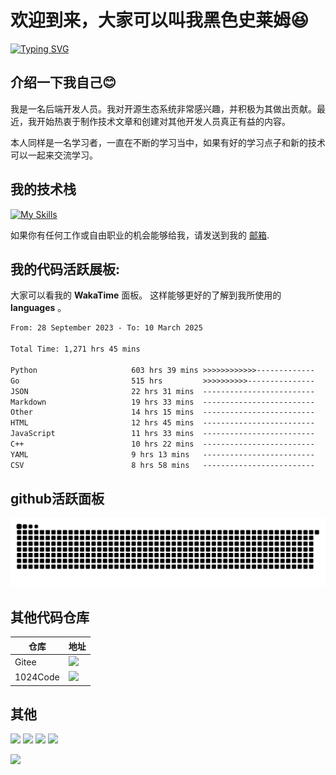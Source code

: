 # 欢迎到来，大家可以叫我黑色史莱姆😆

[![Typing SVG](https://readme-typing-svg.demolab.com?font=Fira+Code&pause=1000&color=95F70B&background=FFBB4F00&random=false&width=435&lines=%E6%88%91%E6%98%AF%E4%B8%80%E5%90%8D%E5%90%8E%E7%AB%AF%E5%BC%80%E5%8F%91%E8%80%85%F0%9F%98%8E;%E4%B8%BB%E8%A6%81%E7%9A%84%E5%BC%80%E5%8F%91%E8%AF%AD%E8%A8%80%E6%98%AFGolang%E5%92%8CPython;%E6%AC%A2%E8%BF%8E%E6%9D%A5%E5%88%B0%E6%88%91%E7%9A%84%E7%A9%BA%E9%97%B4%F0%9F%A5%B0)](https://git.io/typing-svg)

## 介绍一下我自己😊

我是一名后端开发人员。我对开源生态系统非常感兴趣，并积极为其做出贡献。最近，我开始热衷于制作技术文章和创建对其他开发人员真正有益的内容。

本人同样是一名学习者，一直在不断的学习当中，如果有好的学习点子和新的技术可以一起来交流学习。


## 我的技术栈

[![My Skills](https://skillicons.dev/icons?i=javascript,html,vue,css,sass,docker,sqlite,go,mysql,py,django,express,nginx,nodejs,redis,markdown,github,git,linux,rabbitmq)](https://skillicons.dev)

如果你有任何工作或自由职业的机会能够给我，请发送到我的 <a href="mailto:3044639452@qq.com">邮箱</a>.

## 我的代码活跃展板: 

大家可以看我的 __WakaTime__ 面板。 这样能够更好的了解到我所使用的 __languages__ 。

<!--START_SECTION:waka-->

```txt
From: 28 September 2023 - To: 10 March 2025

Total Time: 1,271 hrs 45 mins

Python                     603 hrs 39 mins >>>>>>>>>>>>-------------   47.47 %
Go                         515 hrs         >>>>>>>>>>---------------   40.50 %
JSON                       22 hrs 31 mins  -------------------------   01.77 %
Markdown                   19 hrs 33 mins  -------------------------   01.54 %
Other                      14 hrs 15 mins  -------------------------   01.12 %
HTML                       12 hrs 45 mins  -------------------------   01.00 %
JavaScript                 11 hrs 33 mins  -------------------------   00.91 %
C++                        10 hrs 22 mins  -------------------------   00.82 %
YAML                       9 hrs 13 mins   -------------------------   00.73 %
CSV                        8 hrs 58 mins   -------------------------   00.71 %
```

<!--END_SECTION:waka-->

## github活跃面板

<picture>
  <source media="(prefers-color-scheme: dark)" srcset="https://raw.githubusercontent.com/xiuyusheng/xiuyusheng/output/github-snake-dark.svg">
  <source media="(prefers-color-scheme: light)" srcset="https://raw.githubusercontent.com/xiuyusheng/xiuyusheng/output/github-snake.svg">
  <img alt="github contribution grid snake animation" src="https://raw.githubusercontent.com/xiuyusheng/xiuyusheng/output/github-snake.svg">
</picture>

## 其他代码仓库

|仓库|地址|
|----|----|
|Gitee|<a href="https://gitee.com/xiuyusheng"><img src="https://stats.justsong.cn/api/website/?url=https://gitee.com&style=flat&logo=gitee"/></a>|
|1024Code|<a href="https://1024code.com/~PAIDAXING"><img src="https://stats.justsong.cn/api/website/?url=https://1024code.com/~PAIDAXING&style=flat&logo=data:image/png;base64,UklGRlwBAABXRUJQVlA4WAoAAAAYAAAADwAADwAAQUxQSI8AAAABcFNt27LcfwG8Ajk4/4aPLi10cndnpwYBPAOsOrL9jkeICAJJG88LLAZ/zL2smgGC45wdEBVNW4EwUNbXow1GmqZpJmEohXHc07B4sWelEHDof3K5gZTq/gSQlBt8enuTL17viF+F5aZTbn1zXkBc9X4SHjlgO/rsQEGKYr/mvnSiq26uJ/vXjoFx3sHvAQBWUDggVAAAALABAJ0BKhAAEAACADQlsAJ0MEZCJgAA/uwdf/qgRlc8nHokqcazZc9bL0Q8g7mSXvVPB/arT7fj+NnAf/BV9ODcKv6bmdeH0xL6GL/fc/x+MpYAAEVYSUZKAAAARXhpZgAATU0AKgAAAAgAAYdpAAQAAAABAAAAGgAAAAAAA6ABAAMAAAABAAEAAKACAAQAAAABAAAC0KADAAQAAAABAAAC0AAAAAA="/></a>|

## 其他
<a href="https://github.com/xiuyusheng"><img src="https://stats.justsong.cn/api/github?username=xiuyusheng&theme=dark&lang=zh-CN"/></a>
<a href="https://blog.csdn.net/weixin_63304209?spm=1000.2115.3001.5343"><img src="https://stats.justsong.cn/api/csdn?id=weixin_63304209&theme=dark&lang=zh-CN"/></a>
<a href="https://leetcode.cn/u/bei-bo-liang-yi/"><img src="https://stats.justsong.cn/api/leetcode/?username=bei-bo-liang-yi&cn=true&theme=dark&lang=zh-CN"/></a>
<a href="https://juejin.cn/user/4435878899888782/"><img src="https://stats.justsong.cn/api/juejin?id=4435878899888782&cn=true&theme=dark&lang=zh-CN"/></a>

<img src="https://www.animatedimages.org/data/media/562/animated-line-image-0184.gif" width="1920" height=""></img>
